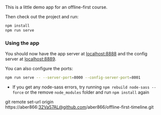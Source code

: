 
This is a little demo app for an offline-first course.

Then check out the project and run:

```sh
npm install
npm run serve
```

### Using the app

You should now have the app server at [localhost:8888](http://localhost:8888) and the config server at [localhost:8889](http://localhost:8889).

You can also configure the ports:

```sh
npm run serve -- --server-port=8000 --config-server-port=8001
```

* If you get any node-sass errors, try running `npm rebuild node-sass --force` or the remove `node_modules` folder and run `npm install` again

git remote set-url origin https://aber866:32Va57AL@github.com/aber866/offline-first-timeline.git
